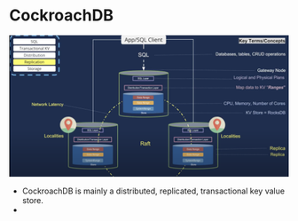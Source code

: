 # CockroachDB

![](./screen/CockroachDB.png)

- CockroachDB is mainly a distributed, replicated, transactional  key value store.
- 
